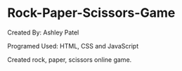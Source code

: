 # Rock-Paper-Scissors-Game
Created By: Ashley Patel

Programed Used: HTML, CSS and JavaScript

Created rock, paper, scissors online game.
